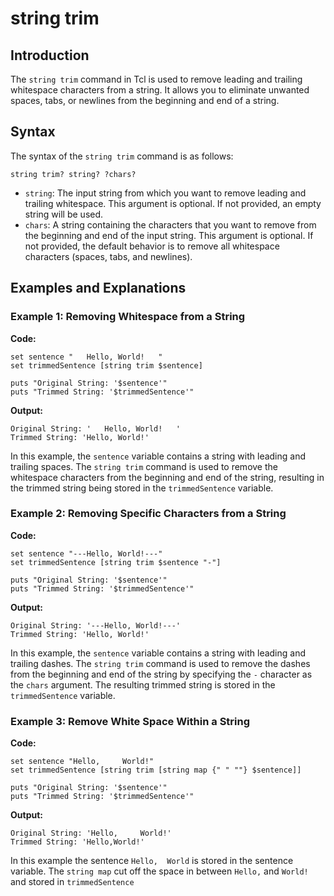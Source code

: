 # string trim


## Introduction

The `string trim` command in Tcl is used to remove leading and trailing whitespace characters from a string. It allows you to eliminate unwanted spaces, tabs, or newlines from the beginning and end of a string.


## Syntax

The syntax of the `string trim` command is as follows:

`string trim? string? ?chars?`


- `string`: The input string from which you want to remove leading and trailing whitespace. This argument is optional. If not provided, an empty string will be used.
- `chars`: A string containing the characters that you want to remove from the beginning and end of the input string. This argument is optional. If not provided, the default behavior is to remove all whitespace characters (spaces, tabs, and newlines).


## Examples and Explanations

### Example 1: Removing Whitespace from a String

**Code:**
``````
set sentence "   Hello, World!   "
set trimmedSentence [string trim $sentence]

puts "Original String: '$sentence'"
puts "Trimmed String: '$trimmedSentence'"
``````

**Output:**
``````
Original String: '   Hello, World!   '
Trimmed String: 'Hello, World!'
``````

In this example, the `sentence` variable contains a string with leading and trailing spaces. The `string trim` command is used to remove the whitespace characters from the beginning and end of the string, resulting in the trimmed string being stored in the `trimmedSentence` variable.

### Example 2: Removing Specific Characters from a String


**Code:**
``````
set sentence "---Hello, World!---"
set trimmedSentence [string trim $sentence "-"]

puts "Original String: '$sentence'"
puts "Trimmed String: '$trimmedSentence'"
``````

**Output:**
``````
Original String: '---Hello, World!---'
Trimmed String: 'Hello, World!'
``````

In this example, the `sentence` variable contains a string with leading and trailing dashes. The `string trim` command is used to remove the dashes from the beginning and end of the string by specifying the `-` character as the `chars` argument. The resulting trimmed string is stored in the `trimmedSentence` variable.


### Example 3: Remove White Space Within a String

**Code:**
``````
set sentence "Hello,     World!"
set trimmedSentence [string trim [string map {" " ""} $sentence]]

puts "Original String: '$sentence'"
puts "Trimmed String: '$trimmedSentence'"
``````
**Output:**
``````
Original String: 'Hello,     World!'
Trimmed String: 'Hello,World!'
``````
In this example the sentence `Hello,  World` is stored in the sentence variable. The `string map` cut off the space in between `Hello,` and `World!` and stored in `trimmedSentence`


